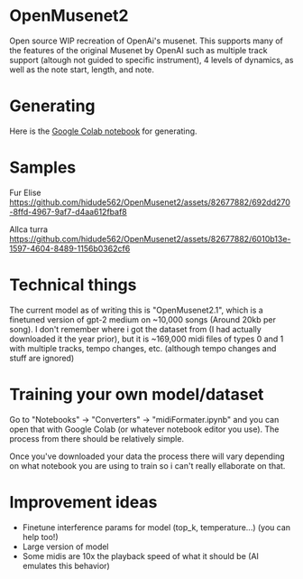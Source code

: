 # OpenMusenet2
Open source WIP recreation of OpenAi's musenet. This supports many of the features of the original Musenet by OpenAI such as multiple track support (altough not guided to specific instrument), 4 levels of dynamics, as well as the note start, length, and note.

# Generating
Here is the <a href="https://colab.research.google.com/drive/1oo02rtMhJLSoo1EUnOmS7a07gRtqsYMz">Google Colab notebook</a> for generating.

# Samples

Fur Elise
https://github.com/hidude562/OpenMusenet2/assets/82677882/692dd270-8ffd-4967-9af7-d4aa612fbaf8

Allca turra
https://github.com/hidude562/OpenMusenet2/assets/82677882/6010b13e-1597-4604-8489-1156b0362cf6

# Technical things
The current model as of writing this is "OpenMusenet2.1", which is a finetuned version of gpt-2 medium on ~10,000 songs (Around 20kb per song). I don't remember where i got the dataset from (I had actually downloaded it the year prior), but it is ~169,000 midi files of types 0 and 1 with multiple tracks, tempo changes, etc. (although tempo changes and stuff are ignored)

# Training your own model/dataset
Go to "Notebooks" -> "Converters" -> "midiFormater.ipynb" and you can open that with Google Colab (or whatever notebook editor you use). The process from there should be relatively simple.

Once you've downloaded your data the process there will vary depending on what notebook you are using to train so i can't really ellaborate on that.

# Improvement ideas
<ul>
<li>Finetune interference params for model (top_k, temperature...) (you can help too!)</li>
<li>Large version of model</li>
<li>Some midis are 10x the playback speed of what it should be (AI emulates this behavior)</li>
</ul>

